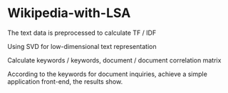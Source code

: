 # Wikipedia-with-LSA

The text data is preprocessed to calculate TF / IDF

Using SVD for low-dimensional text representation

Calculate keywords / keywords, document / document correlation matrix

According to the keywords for document inquiries, achieve a simple application front-end, the results show.

